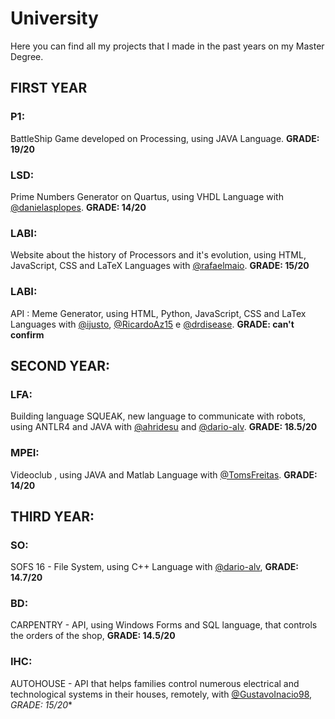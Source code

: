 # University

Here you can find all my projects that I made in the past years on my Master Degree.

## FIRST YEAR
### P1: 
BattleShip Game developed on Processing, using JAVA Language. **GRADE: 19/20**

### LSD: 
Prime Numbers Generator on Quartus, using VHDL Language with [@danielasplopes](https://github.com/danielasplopes). **GRADE: 14/20**

### LABI: 
Website about the history of Processors and it's evolution, using HTML, JavaScript, CSS and LaTeX Languages with [@rafaelmaio](https://github.com/rafaelmaio). **GRADE: 15/20**

### LABI:
API : Meme Generator, using HTML, Python, JavaScript, CSS and LaTex Languages with [@ijusto](https://github.com/ijusto), [@RicardoAz15](https://github.com/RicardoAz15) e [@drdisease](https://github.com/drdisease). **GRADE: can't confirm**

## SECOND YEAR:
### LFA: 
Building language SQUEAK, new language to communicate with robots, using ANTLR4 and JAVA with [@ahridesu](https://github.com/ahridesu) and [@dario-alv](https://github.com/dario-alv). **GRADE: 18.5/20**

### MPEI:
Videoclub , using JAVA and Matlab Language with [@TomsFreitas](https://github.com/TomsFreitas). **GRADE: 14/20**

## THIRD YEAR:
### SO:
SOFS 16 - File System, using C++ Language with [@dario-alv](https://github.com/dario-alv), **GRADE: 14.7/20**

### BD:
CARPENTRY - API, using Windows Forms and SQL language, that controls the orders of the shop, **GRADE: 14.5/20**

### IHC:
AUTOHOUSE - API that helps families control numerous electrical and technological systems in their houses, remotely, with [@GustavoInacio98](https://github.com/GustavoInacio98/), *GRADE: 15/20**

### 
